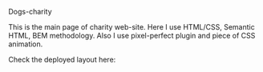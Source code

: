 Dogs-charity

This is the main page of charity web-site.
Here I use HTML/CSS, Semantic HTML, BEM methodology. Also I use pixel-perfect plugin and piece of CSS animation.

Check the deployed layout here:
